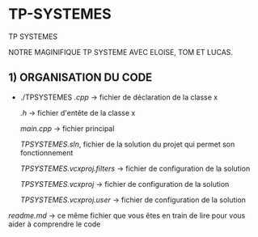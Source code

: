 # TP-SYSTEMES
TP SYSTEMES

NOTRE MAGINIFIQUE TP SYSTEME AVEC ELOISE, TOM ET LUCAS.

## 1) ORGANISATION DU CODE

* ./TPSYSTEMES
    *.cpp* -> fichier de déclaration de la classe x
  
    *.h* -> fichier d'entête de la classe x
  
    *main.cpp* -> fichier principal
  
    *TPSYSTEMES.sln*, fichier de la solution du projet qui  permet son fonctionnement
  
    *TPSYSTEMES.vcxproj.filters* -> fichier de configuration de la solution
  
    *TPSYSTEMES.vcxproj* -> fichier de configuration de la solution
  
    *TPSYSTEMES.vcxproj.user* -> fichier de configuration de la solution

*readme.md* -> ce même fichier que vous êtes en train de lire pour vous aider à comprendre le code 
